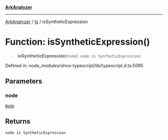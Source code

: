 [**ArkAnalyzer**](../../../../README.md)

***

[ArkAnalyzer](../../../../globals.md) / [ts](../README.md) / isSyntheticExpression

# Function: isSyntheticExpression()

> **isSyntheticExpression**(`node`): `node is SyntheticExpression`

Defined in: node\_modules/ohos-typescript/lib/typescript.d.ts:5095

## Parameters

### node

[`Node`](../interfaces/Node.md)

## Returns

`node is SyntheticExpression`
